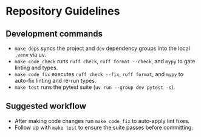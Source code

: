 # Repository Guidelines

## Development commands
- `make deps` syncs the project and `dev` dependency groups into the local `.venv` via uv.
- `make code_check` runs `ruff check`, `ruff format --check`, and `mypy` to gate linting and types.
- `make code_fix` executes `ruff check --fix`, `ruff format`, and `mypy` to auto-fix linting and re-run types.
- `make test` runs the pytest suite (`uv run --group dev pytest -s`).

## Suggested workflow
- After making code changes run `make code_fix` to auto-apply lint fixes.
- Follow up with `make test` to ensure the suite passes before committing.
